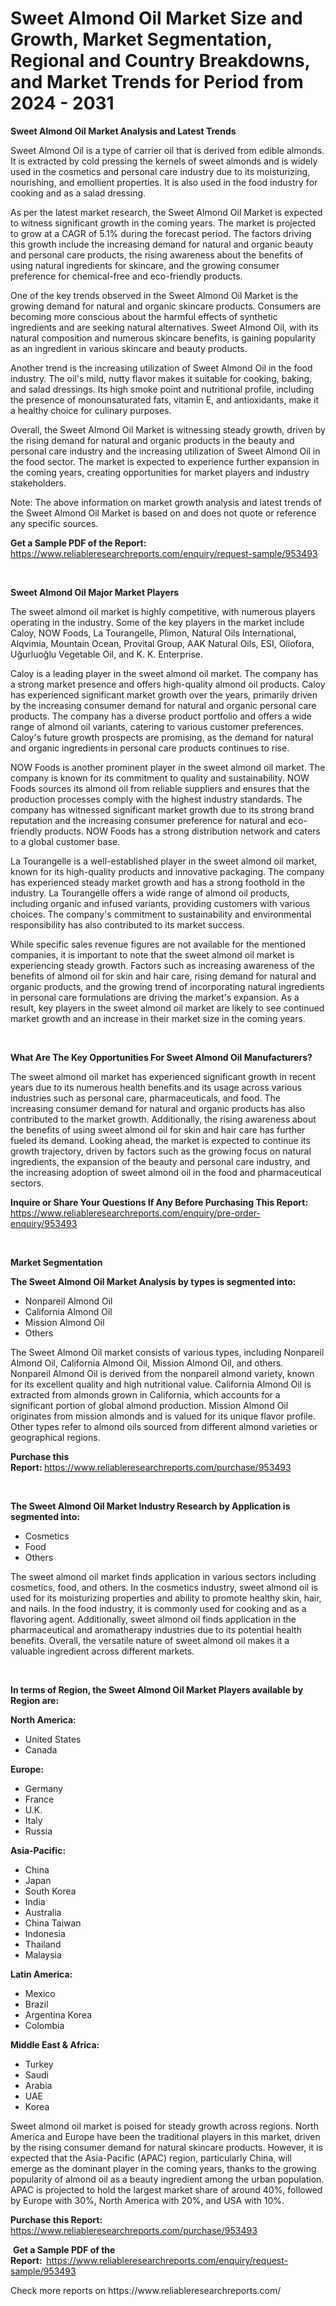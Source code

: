 <p><h1>Sweet Almond Oil Market Size and Growth, Market Segmentation, Regional and Country Breakdowns, and Market Trends for Period from 2024 -  2031</h1></p><p><strong>Sweet Almond Oil Market Analysis and Latest Trends</strong></p>
<p><p>Sweet Almond Oil is a type of carrier oil that is derived from edible almonds. It is extracted by cold pressing the kernels of sweet almonds and is widely used in the cosmetics and personal care industry due to its moisturizing, nourishing, and emollient properties. It is also used in the food industry for cooking and as a salad dressing.</p><p>As per the latest market research, the Sweet Almond Oil Market is expected to witness significant growth in the coming years. The market is projected to grow at a CAGR of 5.1% during the forecast period. The factors driving this growth include the increasing demand for natural and organic beauty and personal care products, the rising awareness about the benefits of using natural ingredients for skincare, and the growing consumer preference for chemical-free and eco-friendly products.</p><p>One of the key trends observed in the Sweet Almond Oil Market is the growing demand for natural and organic skincare products. Consumers are becoming more conscious about the harmful effects of synthetic ingredients and are seeking natural alternatives. Sweet Almond Oil, with its natural composition and numerous skincare benefits, is gaining popularity as an ingredient in various skincare and beauty products.</p><p>Another trend is the increasing utilization of Sweet Almond Oil in the food industry. The oil's mild, nutty flavor makes it suitable for cooking, baking, and salad dressings. Its high smoke point and nutritional profile, including the presence of monounsaturated fats, vitamin E, and antioxidants, make it a healthy choice for culinary purposes.</p><p>Overall, the Sweet Almond Oil Market is witnessing steady growth, driven by the rising demand for natural and organic products in the beauty and personal care industry and the increasing utilization of Sweet Almond Oil in the food sector. The market is expected to experience further expansion in the coming years, creating opportunities for market players and industry stakeholders.</p><p>Note: The above information on market growth analysis and latest trends of the Sweet Almond Oil Market is based on  and does not quote or reference any specific sources.</p></p>
<p><strong>Get a Sample PDF of the Report:&nbsp;</strong> <a href="https://www.reliableresearchreports.com/enquiry/request-sample/953493">https://www.reliableresearchreports.com/enquiry/request-sample/953493</a></p>
<p>&nbsp;</p>
<p><strong>Sweet Almond Oil Major Market Players</strong></p>
<p><p>The sweet almond oil market is highly competitive, with numerous players operating in the industry. Some of the key players in the market include Caloy, NOW Foods, La Tourangelle, Plimon, Natural Oils International, Alqvimia, Mountain Ocean, Provital Group, AAK Natural Oils, ESI, Oliofora, Uğurluoğlu Vegetable Oil, and K. K. Enterprise.</p><p>Caloy is a leading player in the sweet almond oil market. The company has a strong market presence and offers high-quality almond oil products. Caloy has experienced significant market growth over the years, primarily driven by the increasing consumer demand for natural and organic personal care products. The company has a diverse product portfolio and offers a wide range of almond oil variants, catering to various customer preferences. Caloy's future growth prospects are promising, as the demand for natural and organic ingredients in personal care products continues to rise.</p><p>NOW Foods is another prominent player in the sweet almond oil market. The company is known for its commitment to quality and sustainability. NOW Foods sources its almond oil from reliable suppliers and ensures that the production processes comply with the highest industry standards. The company has witnessed significant market growth due to its strong brand reputation and the increasing consumer preference for natural and eco-friendly products. NOW Foods has a strong distribution network and caters to a global customer base.</p><p>La Tourangelle is a well-established player in the sweet almond oil market, known for its high-quality products and innovative packaging. The company has experienced steady market growth and has a strong foothold in the industry. La Tourangelle offers a wide range of almond oil products, including organic and infused variants, providing customers with various choices. The company's commitment to sustainability and environmental responsibility has also contributed to its market success.</p><p>While specific sales revenue figures are not available for the mentioned companies, it is important to note that the sweet almond oil market is experiencing steady growth. Factors such as increasing awareness of the benefits of almond oil for skin and hair care, rising demand for natural and organic products, and the growing trend of incorporating natural ingredients in personal care formulations are driving the market's expansion. As a result, key players in the sweet almond oil market are likely to see continued market growth and an increase in their market size in the coming years.</p></p>
<p>&nbsp;</p>
<p><strong>What Are The Key Opportunities For Sweet Almond Oil Manufacturers?</strong></p>
<p><p>The sweet almond oil market has experienced significant growth in recent years due to its numerous health benefits and its usage across various industries such as personal care, pharmaceuticals, and food. The increasing consumer demand for natural and organic products has also contributed to the market growth. Additionally, the rising awareness about the benefits of using sweet almond oil for skin and hair care has further fueled its demand. Looking ahead, the market is expected to continue its growth trajectory, driven by factors such as the growing focus on natural ingredients, the expansion of the beauty and personal care industry, and the increasing adoption of sweet almond oil in the food and pharmaceutical sectors.</p></p>
<p><strong>Inquire or Share Your Questions If Any Before Purchasing This Report:</strong> <a href="https://www.reliableresearchreports.com/enquiry/pre-order-enquiry/953493">https://www.reliableresearchreports.com/enquiry/pre-order-enquiry/953493</a></p>
<p>&nbsp;</p>
<p><strong>Market Segmentation</strong></p>
<p><strong>The Sweet Almond Oil Market Analysis by types is segmented into:</strong></p>
<p><ul><li>Nonpareil Almond Oil</li><li>California Almond Oil</li><li>Mission Almond Oil</li><li>Others</li></ul></p>
<p><p>The Sweet Almond Oil market consists of various types, including Nonpareil Almond Oil, California Almond Oil, Mission Almond Oil, and others. Nonpareil Almond Oil is derived from the nonpareil almond variety, known for its excellent quality and high nutritional value. California Almond Oil is extracted from almonds grown in California, which accounts for a significant portion of global almond production. Mission Almond Oil originates from mission almonds and is valued for its unique flavor profile. Other types refer to almond oils sourced from different almond varieties or geographical regions.</p></p>
<p><strong>Purchase this Report:&nbsp;</strong><a href="https://www.reliableresearchreports.com/purchase/953493">https://www.reliableresearchreports.com/purchase/953493</a></p>
<p>&nbsp;</p>
<p><strong>The Sweet Almond Oil Market Industry Research by Application is segmented into:</strong></p>
<p><ul><li>Cosmetics</li><li>Food</li><li>Others</li></ul></p>
<p><p>The sweet almond oil market finds application in various sectors including cosmetics, food, and others. In the cosmetics industry, sweet almond oil is used for its moisturizing properties and ability to promote healthy skin, hair, and nails. In the food industry, it is commonly used for cooking and as a flavoring agent. Additionally, sweet almond oil finds application in the pharmaceutical and aromatherapy industries due to its potential health benefits. Overall, the versatile nature of sweet almond oil makes it a valuable ingredient across different markets.</p></p>
<p>&nbsp;</p>
<p><strong>In terms of Region, the Sweet Almond Oil Market Players available by Region are:</strong></p>
<p>
    <p> <strong> North America: </strong>
        <ul>
            <li>United States</li>
            <li>Canada</li>
        </ul>
        </p> 
    <p> <strong> Europe: </strong>
        <ul>
            <li>Germany</li>
            <li>France</li>
            <li>U.K.</li>
            <li>Italy</li>
            <li>Russia</li>
        </ul>
        </p> 
    <p> <strong> Asia-Pacific: </strong>
        <ul>
            <li>China</li>
            <li>Japan</li>
            <li>South Korea</li>
            <li>India</li>
            <li>Australia</li>
            <li>China Taiwan</li>
            <li>Indonesia</li>
            <li>Thailand</li>
            <li>Malaysia</li>
        </ul>
        </p> 
    <p> <strong> Latin America: </strong>
        <ul>
            <li>Mexico</li>
            <li>Brazil</li>
            <li>Argentina Korea</li>
            <li>Colombia</li>
        </ul>
        </p> 
    <p> <strong> Middle East & Africa: </strong>
        <ul>
            <li>Turkey</li>
            <li>Saudi</li>
            <li>Arabia</li>
            <li>UAE</li>
            <li>Korea</li>
        </ul>
    </p>
    </p>
<p><p>Sweet almond oil market is poised for steady growth across regions. North America and Europe have been the traditional players in this market, driven by the rising consumer demand for natural skincare products. However, it is expected that the Asia-Pacific (APAC) region, particularly China, will emerge as the dominant player in the coming years, thanks to the growing popularity of almond oil as a beauty ingredient among the urban population. APAC is projected to hold the largest market share of around 40%, followed by Europe with 30%, North America with 20%, and USA with 10%.</p></p>
<p><strong>Purchase this Report: </strong><a href="https://www.reliableresearchreports.com/purchase/953493">https://www.reliableresearchreports.com/purchase/953493</a></p>
<p>&nbsp;<strong>Get a Sample PDF of the Report:&nbsp;&nbsp;</strong><a href="https://www.reliableresearchreports.com/enquiry/request-sample/953493">https://www.reliableresearchreports.com/enquiry/request-sample/953493</a></p>
<p><strong></strong></p>
<p>Check more reports on https://www.reliableresearchreports.com/</p>